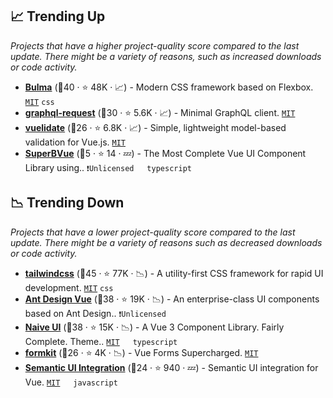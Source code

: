 ## 📈 Trending Up

_Projects that have a higher project-quality score compared to the last update. There might be a variety of reasons, such as increased downloads or code activity._

- <b><a href="https://github.com/jgthms/bulma">Bulma</a></b> (🥉40 ·  ⭐ 48K · 📈) - Modern CSS framework based on Flexbox. <code><a href="http://bit.ly/34MBwT8">MIT</a></code> <code>css</code>
- <b><a href="https://github.com/jasonkuhrt/graphql-request">graphql-request</a></b> (🥉30 ·  ⭐ 5.6K · 📈) - Minimal GraphQL client. <code><a href="http://bit.ly/34MBwT8">MIT</a></code> <code><img src="https://img.shields.io/badge/Vue-2-green.svg" style="display:inline;" width="13" height="13"></code> <code><img src="https://img.shields.io/badge/Vue-3-green.svg" style="display:inline;" width="13" height="13"></code>
- <b><a href="https://github.com/vuelidate/vuelidate">vuelidate</a></b> (🥈26 ·  ⭐ 6.8K · 📈) - Simple, lightweight model-based validation for Vue.js. <code><a href="http://bit.ly/34MBwT8">MIT</a></code>
- <b><a href="https://github.com/superbvue/SuperBVue">SuperBVue</a></b> (🥉5 ·  ⭐ 14 · 💤) - The Most Complete Vue UI Component Library using.. <code>❗Unlicensed</code> <code><img src="https://img.shields.io/badge/Vue-3-green.svg" style="display:inline;" width="13" height="13"></code> <code>typescript</code>

## 📉 Trending Down

_Projects that have a lower project-quality score compared to the last update. There might be a variety of reasons such as decreased downloads or code activity._

- <b><a href="https://github.com/tailwindlabs/tailwindcss">tailwindcss</a></b> (🥇45 ·  ⭐ 77K · 📉) - A utility-first CSS framework for rapid UI development. <code><a href="http://bit.ly/34MBwT8">MIT</a></code> <code>css</code>
- <b><a href="https://github.com/vueComponent/ant-design-vue">Ant Design Vue</a></b> (🥈38 ·  ⭐ 19K · 📉) - An enterprise-class UI components based on Ant Design.. <code>❗Unlicensed</code> <code><img src="https://img.shields.io/badge/Vue-3-green.svg" style="display:inline;" width="13" height="13"></code>
- <b><a href="https://github.com/tusen-ai/naive-ui">Naive UI</a></b> (🥈38 ·  ⭐ 15K · 📉) - A Vue 3 Component Library. Fairly Complete. Theme.. <code><a href="http://bit.ly/34MBwT8">MIT</a></code> <code><img src="https://img.shields.io/badge/Vue-3-green.svg" style="display:inline;" width="13" height="13"></code> <code>typescript</code>
- <b><a href="https://github.com/formkit/formkit">formkit</a></b> (🥈26 ·  ⭐ 4K · 📉) - Vue Forms Supercharged. <code><a href="http://bit.ly/34MBwT8">MIT</a></code>
- <b><a href="https://github.com/Semantic-UI-Vue/Semantic-UI-Vue">Semantic UI Integration</a></b> (🥉24 ·  ⭐ 940 · 💤) - Semantic UI integration for Vue. <code><a href="http://bit.ly/34MBwT8">MIT</a></code> <code><img src="https://img.shields.io/badge/Vue-3-green.svg" style="display:inline;" width="13" height="13"></code> <code>javascript</code>

